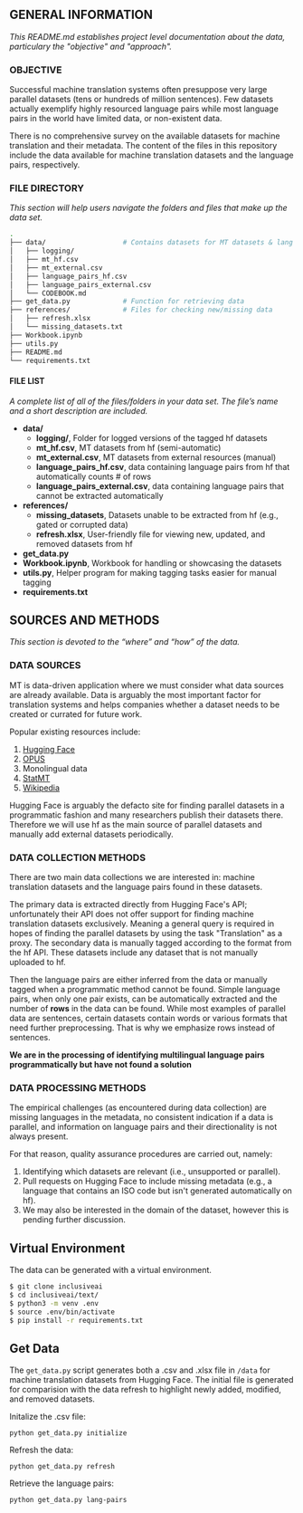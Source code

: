 ## GENERAL INFORMATION 

*This README.md establishes project level documentation about the data, particulary the "objective" and "approach".*

### OBJECTIVE
Successful machine translation systems often presuppose very large parallel datasets (tens or hundreds of million sentences). Few datasets actually exemplify highly resourced language pairs while most language pairs in the world have limited data, or non-existent data.

There is no comprehensive survey on the available datasets for machine translation and their metadata. The content of the files in this repository include the data available for machine translation datasets and the language pairs, respectively.

### FILE DIRECTORY 

*This section will help users navigate the folders and files that make up the data set.*

```bash
.
├── data/                   # Contains datasets for MT datasets & lang pairs
│   ├── logging/               
│   ├── mt_hf.csv               
│   ├── mt_external.csv
│   ├── language_pairs_hf.csv
│   ├── language_pairs_external.csv
│   └── CODEBOOK.md        
├── get_data.py             # Function for retrieving data 
├── references/             # Files for checking new/missing data
│   ├── refresh.xlsx
│   └── missing_datasets.txt                     
├── Workbook.ipynb               
├── utils.py                
├── README.md               
└── requirements.txt        
```

#### FILE LIST

*A complete list of all of the files/folders in your data set. The file’s name and a short description are included.*

- **data/** 
  - **logging/**, Folder for logged versions of the tagged hf datasets 
  - **mt_hf.csv**, MT datasets from hf (semi-automatic)
  - **mt_external.csv**, MT datasets from external resources (manual)
  - **language_pairs_hf.csv**, data containing language pairs from hf that automatically counts # of rows
  - **language_pairs_external.csv**, data containing language pairs that cannot be extracted automatically
- **references/**
  - **missing_datasets**, Datasets unable to be extracted from hf (e.g., gated or corrupted data)
  - **refresh.xlsx**, User-friendly file for viewing new, updated, and removed datasets from hf
- **get_data.py**
- **Workbook.ipynb**, Workbook for handling or showcasing the datasets
- **utils.py**, Helper program for making tagging tasks easier for manual tagging
- **requirements.txt**

## SOURCES AND METHODS
  
*This section is devoted to the “where” and “how” of the data.*

### DATA SOURCES
MT is data-driven application where we must consider what data sources are already available. Data is arguably the most important factor for translation systems and helps companies whether a dataset needs to be created or currated for future work.

Popular existing resources include:
1.  [Hugging Face](https://huggingface.co/)
2.  [OPUS](https://opus.nlpl.eu/)
3.  Monolingual data
4.  [StatMT](https://statmt.org/)
5.  [Wikipedia](https://www.wikipedia.org/)

Hugging Face is arguably the defacto site for finding parallel datasets in a programmatic fashion and many researchers publish their datasets there. Therefore we will use hf as the main source of parallel datasets and manually add external datasets periodically.

### DATA COLLECTION METHODS 
There are two main data collections we are interested in: machine translation datasets and the language pairs found in these datasets.

The primary data is extracted directly from Hugging Face's API; unfortunately their API does not offer support for finding machine translation datasets exclusively. Meaning a general query is required in hopes of finding the parallel datasets by using the task "Translation" as a proxy. The secondary data is manually tagged according to the format from the hf API. These datasets include any dataset that is not manually uploaded to hf.

Then the language pairs are either inferred from the data or manually tagged when a programmatic method cannot be found. Simple language pairs, when only one pair exists, can be automatically extracted and the number of **rows** in the data can be found. While most examples of parallel data are sentences, certain datasets contain words or various formats that need further preprocessing. That is why we emphasize rows instead of sentences.

**We are in the processing of identifying multilingual language pairs programmatically but have not found a solution** 

### DATA PROCESSING METHODS 
The empirical challenges (as encountered during data collection) are missing languages in the metadata, no consistent indication if a data is parallel, and information on language pairs and their directionality is not always present. 

For that reason, quality assurance procedures are carried out, namely:
1. Identifying which datasets are relevant (i.e., unsupported or parallel).
2. Pull requests on Hugging Face to include missing metadata (e.g., a language that contains an ISO code but isn't generated automatically on hf).
3. We may also be interested in the domain of the dataset, however this is pending further discussion.
   
## Virtual Environment
The data can be generated with a virtual environment. 

```bash
$ git clone inclusiveai
$ cd inclusiveai/text/
$ python3 -m venv .env
$ source .env/bin/activate
$ pip install -r requirements.txt
```

## Get Data
The ```get_data.py``` script generates both a .csv and .xlsx file in ```/data``` for machine translation datasets from Hugging Face. The initial file is generated for comparision with the data refresh to highlight newly added, modified, and removed datasets. 

Initalize the .csv file:

```
python get_data.py initialize    
```

Refresh the data:
```
python get_data.py refresh
```

Retrieve the language pairs:
```
python get_data.py lang-pairs
```
